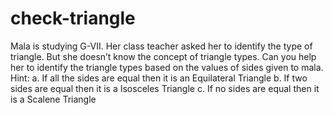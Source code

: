 # check-triangle

Mala is studying G-VII. Her class teacher asked her to identify the type of triangle.
But she doesn’t know the concept of triangle types. Can you help her to identify the triangle
types based on the values of sides given to mala.
Hint:
a. If all the sides are equal then it is an Equilateral Triangle
b. If two sides are equal then it is a Isosceles Triangle
c. If no sides are equal then it is a Scalene Triangle
